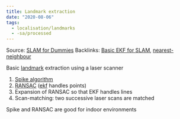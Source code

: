 ```yaml
---
title: Landmark extraction
date: "2020-08-06"
tags:
  - localisation/landmarks
  - -sa/processed
---
```


Source: [SLAM for Dummies](slam-for-dummies.md)
Backlinks: [Basic EKF for SLAM](basic-ekf-for-slam.md), [nearest-neighbour](nearest-neighbour.md)

Basic [landmark](landmarks.md) extraction using a laser scanner

1.  [Spike algorithm](spike-algorithm.md)
2.  [RANSAC](ransac.md) ([ekf](ekf.md) handles points)
3.  Expansion of RANSAC so that EKF handles lines
4.  Scan-matching: two successive laser scans are matched

Spike and RANSAC are good for indoor environments


